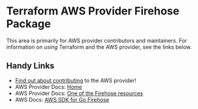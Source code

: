 # Terraform AWS Provider Firehose Package
<!-- markdownlint-disable MD026 -->
This area is primarily for AWS provider contributors and maintainers. For information on _using_ Terraform and the AWS provider, see the links below.


## Handy Links
* [Find out about contributing](../../../docs/contributing) to the AWS provider!
* AWS Provider Docs: [Home](https://registry.terraform.io/providers/hashicorp/aws/latest/docs)
* AWS Provider Docs: [One of the Firehose resources](https://registry.terraform.io/providers/hashicorp/aws/latest/docs/resources/kinesis_firehose_delivery_stream)
* AWS Docs: [AWS SDK for Go Firehose](https://docs.aws.amazon.com/sdk-for-go/api/service/firehose/)
